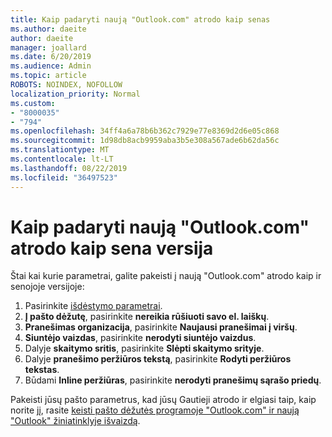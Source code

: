 ```yaml
---
title: Kaip padaryti naują "Outlook.com" atrodo kaip senas
ms.author: daeite
author: daeite
manager: joallard
ms.date: 6/20/2019
ms.audience: Admin
ms.topic: article
ROBOTS: NOINDEX, NOFOLLOW
localization_priority: Normal
ms.custom:
- "8000035"
- "794"
ms.openlocfilehash: 34ff4a6a78b6b362c7929e77e8369d2d6e05c868
ms.sourcegitcommit: 1d98db8acb9959aba3b5e308a567ade6b62da56c
ms.translationtype: MT
ms.contentlocale: lt-LT
ms.lasthandoff: 08/22/2019
ms.locfileid: "36497523"
---
```

# <a name="how-to-make-the-new-outlookcom-look-like-the-old-version"></a>Kaip padaryti naują "Outlook.com" atrodo kaip sena versija

Štai kai kurie parametrai, galite pakeisti į naują "Outlook.com" atrodo kaip ir senojoje versijoje:

1. Pasirinkite [išdėstymo parametrai](https://outlook.live.com/mail/options/mail/layout).
1. **Į pašto dėžutę**, pasirinkite **nereikia rūšiuoti savo el. laiškų**.
1. **Pranešimas organizacija**, pasirinkite **Naujausi pranešimai į viršų**.
1. **Siuntėjo vaizdas**, pasirinkite **nerodyti siuntėjo vaizdus**.
1. Dalyje **skaitymo sritis**, pasirinkite **Slėpti skaitymo srityje**.
1. Dalyje **pranešimo peržiūros tekstą**, pasirinkite **Rodyti peržiūros tekstas**.
1. Būdami **Inline peržiūras**, pasirinkite **nerodyti pranešimų sąrašo priedų**.

Pakeisti jūsų pašto parametrus, kad jūsų Gautieji atrodo ir elgiasi taip, kaip norite jį, rasite [keisti pašto dėžutės programoje "Outlook.com" ir naują "Outlook" žiniatinklyje išvaizdą](https://support.office.com/article/b41c2ecb-f23c-42b3-b7f8-659646d5e58c?wt.mc_id=Office_Outlook_com_Alchemy).